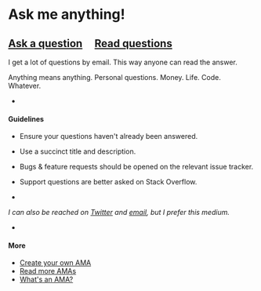 # Ask me anything!

## [Ask a question](https://github.com/sindresorhus/ama/issues/new) &nbsp;&nbsp;&nbsp; [Read questions](https://github.com/sindresorhus/ama/issues?q=is%3Aissue+is%3Aclosed)

I get a lot of questions by email. This way anyone can read the answer.

Anything means anything. Personal questions. Money. Life. Code. Whatever.

-

#### Guidelines

- Ensure your questions haven't already been answered.
- Use a succinct title and description.
- Bugs & feature requests should be opened on the relevant issue tracker.
- Support questions are better asked on Stack Overflow.

-

*I can also be reached on [Twitter](https://twitter.com/sindresorhus) and [email](mailto:sindresorhus@gmail.com), but I prefer this medium.*

-

#### More

- [Create your own AMA](https://github.com/sindresorhus/ama/fork)
- [Read more AMAs](https://github.com/sindresorhus/amas)
- [What's an AMA?](https://en.wikipedia.org/wiki/Reddit#IAmA_and_AMA)
